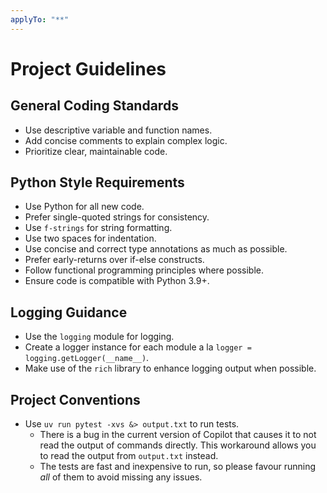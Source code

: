 ```yaml
---
applyTo: "**"
---
```


# Project Guidelines

## General Coding Standards

- Use descriptive variable and function names.
- Add concise comments to explain complex logic.
- Prioritize clear, maintainable code.

## Python Style Requirements

- Use Python for all new code.
- Prefer single-quoted strings for consistency.
- Use `f-strings` for string formatting.
- Use two spaces for indentation.
- Use concise and correct type annotations as much as possible.
- Prefer early-returns over if-else constructs.
- Follow functional programming principles where possible.
- Ensure code is compatible with Python 3.9+.

## Logging Guidance

- Use the `logging` module for logging.
- Create a logger instance for each module a la `logger = logging.getLogger(__name__)`.
- Make use of the `rich` library to enhance logging output when possible.

## Project Conventions
- Use `uv run pytest -xvs &> output.txt` to run tests.
  - There is a bug in the current version of Copilot that causes it to not read the output of commands directly. This workaround allows you to read the output from `output.txt` instead.
  - The tests are fast and inexpensive to run, so please favour running *all* of them to avoid missing any issues.
